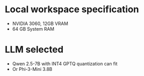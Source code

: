 # Local workspace specification
- NVIDIA 3060, 12GB VRAM
- 64 GB System RAM

# LLM selected
- Qwen 2.5-7B with INT4 GPTQ quantization can fit
- Or Phi-3-Mini 3.8B


